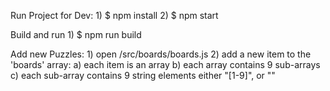 Run Project for Dev:
    1) $ npm install
    2) $ npm start

Build and run
    1) $ npm run build

Add new Puzzles: 
    1) open /src/boards/boards.js
    2) add a new item to the 'boards' array:
        a) each item is an array
        b) each array contains 9 sub-arrays
        c) each sub-array contains 9 string elements either "[1-9]", or ""
